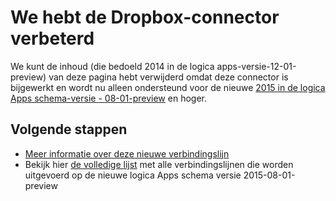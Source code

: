 <properties
    pageTitle="Met de Dropbox-Connector in logica Apps | Microsoft Azure-App-Service"
    description="Het maken en configureren van de app Dropbox verbindingslijn of API en deze gebruiken in een app logica in Azure App-Service"
    authors="msftman"
    manager="erikre"
    editor=""
    services="logic-apps"
    documentationCenter=""/>

<tags
    ms.service="logic-apps"
    ms.workload="integration"
    ms.tgt_pltfrm="na"
    ms.devlang="na"
    ms.topic="article"
    ms.date="04/19/2016"
    ms.author="deonhe"/>

# <a name="weve-improved-the-dropbox-connector"></a>We hebt de Dropbox-connector verbeterd 

We kunt de inhoud (die bedoeld 2014 in de logica apps-versie-12-01-preview) van deze pagina hebt verwijderd omdat deze connector is bijgewerkt en wordt nu alleen ondersteund voor de nieuwe [2015 in de logica Apps schema-versie - 08-01-preview](./app-service-logic-schema-2015-08-01.md) en hoger. 


## <a name="next-steps"></a>Volgende stappen    

- [Meer informatie over deze nieuwe verbindingslijn](../connectors/connectors-create-api-dropbox.md)
- Bekijk hier [de volledige lijst](../connectors/apis-list.md) met alle verbindingslijnen die worden uitgevoerd op de nieuwe logica Apps schema versie 2015-08-01-preview  